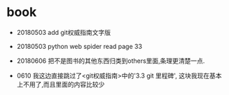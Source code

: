 # book
- 20180503 add git权威指南文字版
- 20180503 python web spider read page 33

- 20180606 把不是图书的其他东西归类到others里面,条理更清楚一点.

- 0610 我这边直接跳过了<git权威指南>中的'3.3 git 里程碑', 这块我现在基本上不用了,而且里面的内容比较少